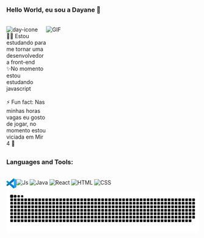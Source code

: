 ### Hello World, eu sou a Dayane 👋
</br>
<img align="left" width="90" alt="day-icone" src="https://share-cdn.picrew.me/shareImg/org/202109/338224_YducnK9J.png">
<img align="right" alt="GIF" src="https://onervakorhonen.files.wordpress.com/2019/05/kissa2.gif" width="400" height="300" />

  👩‍💻 Estou estudando para me tornar uma desenvolvedora front-end</br>
  ✨No momento estou estudando javascript</br></br>
  ⚡ Fun fact: Nas minhas horas vagas eu gosto de jogar, no momento estou viciada em Mir 4 💎</br>
##  
### Languages and Tools:
<div style="display: inline_block"><br>
  
  <img align="left" alt="Visual Studio Code" width="26px" src="https://raw.githubusercontent.com/github/explore/80688e429a7d4ef2fca1e82350fe8e3517d3494d/topics/visual-studio-code/visual-studio-code.png" />
  <img align="center" alt="Js" width="90" src="https://img.shields.io/badge/JavaScript-F7DF1E?style=for-the-badge&logo=javascript&logoColor=black">
  <img align="center" alt="Java"  height ="20" width="90" src="https://img.shields.io/badge/Java-ED8B00?style=for-the-badge&logo=java&logoColor=white">
  <img align="center" alt="React" height ="20" width="90" src="https://img.shields.io/badge/React-20232A?style=for-the-badge&logo=react&logoColor=61DAFB">
  <img align="center" alt="HTML"  height ="20" width="90" src="https://img.shields.io/badge/HTML5-E34F26?style=for-the-badge&logo=html5&logoColor=white">
  <img align="center" alt="CSS"  height ="20" width="90" src="https://img.shields.io/badge/CSS3-1572B6?style=for-the-badge&logo=css3&logoColor=white"> 
</div>

![Snake animation](https://github.com/dayanesamoraes/dayanesamoraes/blob/output/github-contribution-grid-snake.svg)
